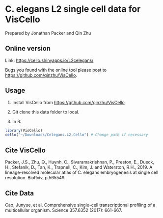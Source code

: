C. elegans L2 single cell data for VisCello
================
Prepared by Jonathan Packer and Qin Zhu 

Online version
------------------------

Link: https://cello.shinyapps.io/L2celegans/

Bugs you found with the online tool please post to https://github.com/qinzhu/VisCello.

Usage
--------------------------------------

1. Install VisCello from https://github.com/qinzhu/VisCello

2. Git clone this data folder to local.

3. In R:

```r
library(VisCello)
cello("~/Downloads/Celegans.L2.Cello") # Change path if necessary
```


Cite VisCello
-------------------------

Packer, J.S., Zhu, Q., Huynh, C., Sivaramakrishnan, P., Preston, E., Dueck, H., Stefanik, D., Tan, K., Trapnell, C., Kim, J. and Waterston, R.H., 2019. A lineage-resolved molecular atlas of C. elegans embryogenesis at single cell resolution. BioRxiv, p.565549.

Cite Data
-------------------------
Cao, Junyue, et al. Comprehensive single-cell transcriptional profiling of a multicellular organism. Science 357.6352 (2017): 661-667.
